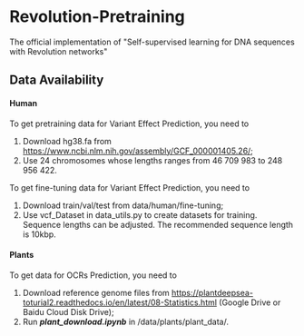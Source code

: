 # Revolution-Pretraining
The official implementation of "Self-supervised learning for DNA sequences with Revolution networks"

## Data Availability

#### Human
To get pretraining data for Variant Effect Prediction, you need to 
1. Download hg38.fa from https://www.ncbi.nlm.nih.gov/assembly/GCF_000001405.26/; 
2. Use 24 chromosomes whose lengths ranges from 46 709 983 to 248 956 422. 

To get fine-tuning data for Variant Effect Prediction, you need to 
1. Download train/val/test from data/human/fine-tuning; 
2. Use vcf_Dataset in data_utils.py to create datasets for training. Sequence lengths can be adjusted. The recommended sequence length is 10kbp.

#### Plants
To get data for OCRs Prediction, you need to 
1. Download reference genome files from https://plantdeepsea-toturial2.readthedocs.io/en/latest/08-Statistics.html
   (Google Drive or Baidu Cloud Disk Drive);
2. Run ***plant_download.ipynb*** in /data/plants/plant_data/.
